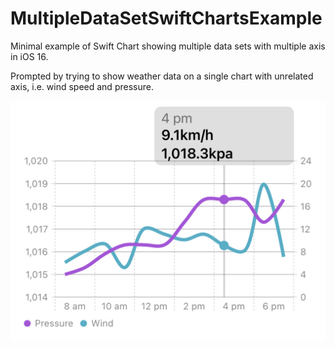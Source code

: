 # MultipleDataSetSwiftChartsExample
Minimal example of Swift Chart showing multiple data sets with multiple axis in iOS 16.

Prompted by trying to show weather data on a single chart with unrelated axis, i.e. wind speed and pressure.

![Screenshot of graph showing pressure and wind speed on the same chart](https://raw.githubusercontent.com/jknlsn/MultipleDataSetSwiftChartsExample/main/screenshot.jpg)
